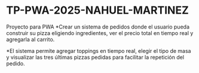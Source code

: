 # TP-PWA-2025-NAHUEL-MARTINEZ
Proyecto para PWA 
*Crear un sistema de pedidos donde el usuario pueda construir su pizza eligiendo ingredientes, ver el precio total en tiempo real y agregarla al carrito. 

*El sistema permite agregar toppings en tiempo real, elegir el tipo de masa y visualizar las tres últimas pizzas pedidas para facilitar la repetición del pedido.
